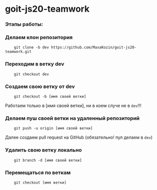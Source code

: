 # goit-js20-teamwork

### Этапы работы:

### Делаем клон репозитория

```terminal
    git clone -b dev https://github.com/MaxaKozin/goit-js20-teamwork.git
```

### Переходим в ветку dev

```terminal
    git checkout dev
```

### Создаем свою ветку от dev

```terminal
    git checkout -b [имя своей ветки]
```

Работаем только в [имя своей ветки], ни в коем случе не в `dev`!!!

### Делаем пуш своей ветки на удаленный репозиторий

```terminal
    git push -u origin [имя своей ветки]
```

Далее создаем pull request на GitHub (обязательно! пул делаем в `dev`)

### Удалить свою ветку локально

```terminal
    git branch -d [имя своей ветки]
```

### Перемещаться по веткам

```terminal
    git checkout [имя ветки]
```
